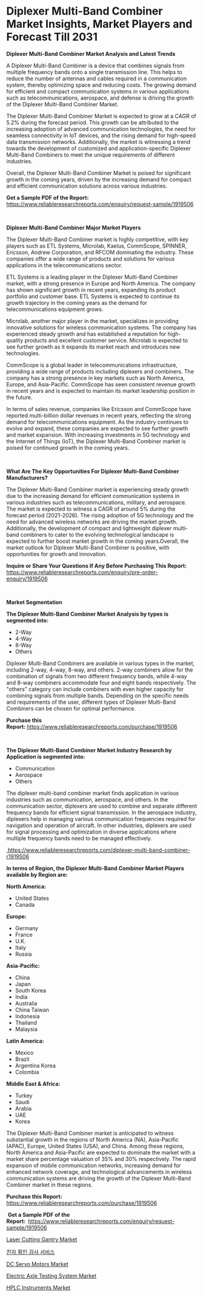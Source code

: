 <p><h1>Diplexer Multi-Band Combiner Market Insights, Market Players and Forecast Till 2031</h1></p><p><strong>Diplexer Multi-Band Combiner Market Analysis and Latest Trends</strong></p>
<p><p>A Diplexer Multi-Band Combiner is a device that combines signals from multiple frequency bands onto a single transmission line. This helps to reduce the number of antennas and cables required in a communication system, thereby optimizing space and reducing costs. The growing demand for efficient and compact communication systems in various applications such as telecommunications, aerospace, and defense is driving the growth of the Diplexer Multi-Band Combiner Market.</p><p>The Diplexer Multi-Band Combiner Market is expected to grow at a CAGR of 5.2% during the forecast period. This growth can be attributed to the increasing adoption of advanced communication technologies, the need for seamless connectivity in IoT devices, and the rising demand for high-speed data transmission networks. Additionally, the market is witnessing a trend towards the development of customized and application-specific Diplexer Multi-Band Combiners to meet the unique requirements of different industries.</p><p>Overall, the Diplexer Multi-Band Combiner Market is poised for significant growth in the coming years, driven by the increasing demand for compact and efficient communication solutions across various industries.</p></p>
<p><strong>Get a Sample PDF of the Report:&nbsp;</strong> <a href="https://www.reliableresearchreports.com/enquiry/request-sample/1919506">https://www.reliableresearchreports.com/enquiry/request-sample/1919506</a></p>
<p>&nbsp;</p>
<p><strong>Diplexer Multi-Band Combiner Major Market Players</strong></p>
<p><p>The Diplexer Multi-Band Combiner market is highly competitive, with key players such as ETL Systems, Microlab, Kaelus, CommScope, SPINNER, Ericsson, Andrew Corporation, and RFCOM dominating the industry. These companies offer a wide range of products and solutions for various applications in the telecommunications sector.</p><p>ETL Systems is a leading player in the Diplexer Multi-Band Combiner market, with a strong presence in Europe and North America. The company has shown significant growth in recent years, expanding its product portfolio and customer base. ETL Systems is expected to continue its growth trajectory in the coming years as the demand for telecommunications equipment grows.</p><p>Microlab, another major player in the market, specializes in providing innovative solutions for wireless communication systems. The company has experienced steady growth and has established a reputation for high-quality products and excellent customer service. Microlab is expected to see further growth as it expands its market reach and introduces new technologies.</p><p>CommScope is a global leader in telecommunications infrastructure, providing a wide range of products including diplexers and combiners. The company has a strong presence in key markets such as North America, Europe, and Asia-Pacific. CommScope has seen consistent revenue growth in recent years and is expected to maintain its market leadership position in the future.</p><p>In terms of sales revenue, companies like Ericsson and CommScope have reported multi-billion dollar revenues in recent years, reflecting the strong demand for telecommunications equipment. As the industry continues to evolve and expand, these companies are expected to see further growth and market expansion. With increasing investments in 5G technology and the Internet of Things (IoT), the Diplexer Multi-Band Combiner market is poised for continued growth in the coming years.</p></p>
<p>&nbsp;</p>
<p><strong>What Are The Key Opportunities For Diplexer Multi-Band Combiner Manufacturers?</strong></p>
<p><p>The Diplexer Multi-Band Combiner market is experiencing steady growth due to the increasing demand for efficient communication systems in various industries such as telecommunications, military, and aerospace. The market is expected to witness a CAGR of around 5% during the forecast period (2021-2026). The rising adoption of 5G technology and the need for advanced wireless networks are driving the market growth. Additionally, the development of compact and lightweight diplexer multi-band combiners to cater to the evolving technological landscape is expected to further boost market growth in the coming years.Overall, the market outlook for Diplexer Multi-Band Combiner is positive, with opportunities for growth and innovation.</p></p>
<p><strong>Inquire or Share Your Questions If Any Before Purchasing This Report:</strong> <a href="https://www.reliableresearchreports.com/enquiry/pre-order-enquiry/1919506">https://www.reliableresearchreports.com/enquiry/pre-order-enquiry/1919506</a></p>
<p>&nbsp;</p>
<p><strong>Market Segmentation</strong></p>
<p><strong>The Diplexer Multi-Band Combiner Market Analysis by types is segmented into:</strong></p>
<p><ul><li>2-Way</li><li>4-Way</li><li>8-Way</li><li>Others</li></ul></p>
<p><p>Diplexer Multi-Band Combiners are available in various types in the market, including 2-way, 4-way, 8-way, and others. 2-way combiners allow for the combination of signals from two different frequency bands, while 4-way and 8-way combiners accommodate four and eight bands respectively. The "others" category can include combiners with even higher capacity for combining signals from multiple bands. Depending on the specific needs and requirements of the user, different types of Diplexer Multi-Band Combiners can be chosen for optimal performance.</p></p>
<p><strong>Purchase this Report:&nbsp;</strong><a href="https://www.reliableresearchreports.com/purchase/1919506">https://www.reliableresearchreports.com/purchase/1919506</a></p>
<p>&nbsp;</p>
<p><strong>The Diplexer Multi-Band Combiner Market Industry Research by Application is segmented into:</strong></p>
<p><ul><li>Communication</li><li>Aerospace</li><li>Others</li></ul></p>
<p><p>The diplexer multi-band combiner market finds application in various industries such as communication, aerospace, and others. In the communication sector, diplexers are used to combine and separate different frequency bands for efficient signal transmission. In the aerospace industry, diplexers help in managing various communication frequencies required for navigation and operation of aircraft. In other industries, diplexers are used for signal processing and optimization in diverse applications where multiple frequency bands need to be managed effectively.</p></p>
<p><a href="https://www.reliableresearchreports.com/diplexer-multi-band-combiner-r1919506">&nbsp;https://www.reliableresearchreports.com/diplexer-multi-band-combiner-r1919506</a></p>
<p><strong>In terms of Region, the Diplexer Multi-Band Combiner Market Players available by Region are:</strong></p>
<p>
    <p> <strong> North America: </strong>
        <ul>
            <li>United States</li>
            <li>Canada</li>
        </ul>
        </p> 
    <p> <strong> Europe: </strong>
        <ul>
            <li>Germany</li>
            <li>France</li>
            <li>U.K.</li>
            <li>Italy</li>
            <li>Russia</li>
        </ul>
        </p> 
    <p> <strong> Asia-Pacific: </strong>
        <ul>
            <li>China</li>
            <li>Japan</li>
            <li>South Korea</li>
            <li>India</li>
            <li>Australia</li>
            <li>China Taiwan</li>
            <li>Indonesia</li>
            <li>Thailand</li>
            <li>Malaysia</li>
        </ul>
        </p> 
    <p> <strong> Latin America: </strong>
        <ul>
            <li>Mexico</li>
            <li>Brazil</li>
            <li>Argentina Korea</li>
            <li>Colombia</li>
        </ul>
        </p> 
    <p> <strong> Middle East & Africa: </strong>
        <ul>
            <li>Turkey</li>
            <li>Saudi</li>
            <li>Arabia</li>
            <li>UAE</li>
            <li>Korea</li>
        </ul>
    </p>
    </p>
<p><p>The Diplexer Multi-Band Combiner market is anticipated to witness substantial growth in the regions of North America (NA), Asia-Pacific (APAC), Europe, United States (USA), and China. Among these regions, North America and Asia-Pacific are expected to dominate the market with a market share percentage valuation of 35% and 30% respectively. The rapid expansion of mobile communication networks, increasing demand for enhanced network coverage, and technological advancements in wireless communication systems are driving the growth of the Diplexer Multi-Band Combiner market in these regions.</p></p>
<p><strong>Purchase this Report: </strong><a href="https://www.reliableresearchreports.com/purchase/1919506">https://www.reliableresearchreports.com/purchase/1919506</a></p>
<p>&nbsp;<strong>Get a Sample PDF of the Report:&nbsp;&nbsp;</strong><a href="https://www.reliableresearchreports.com/enquiry/request-sample/1919506">https://www.reliableresearchreports.com/enquiry/request-sample/1919506</a></p>
<p><strong></strong></p>
<p><p><a href="https://github.com/guneycigdem35/Market-Research-Report-List-3/blob/main/laser-cutting-gantry-market.md">Laser Cutting Gantry Market</a></p><p><a href="https://github.com/Hubertstyenger6685/Market-Research-Report-List-1/blob/main/366578140979.md">친자 확인 검사 서비스</a></p><p><a href="https://www.linkedin.com/pulse/dc-servo-motors-market-report-reveals-latest-trends-growth-opportunities-gihme?trackingId=%2FPyXAx1Pcd9zo4tfbTqj%2FQ%3D%3D">DC Servo Motors Market</a></p><p><a href="https://github.com/Paul14Anderson63/Market-Research-Report-List-4/blob/main/electric-axle-testing-system-market.md">Electric Axle Testing System Market</a></p><p><a href="https://www.linkedin.com/pulse/hplc-instruments-market-share-evolution-growth-trends-2024--zawfe?trackingId=BLDGqVP2p8M8YocMio%2Felg%3D%3D">HPLC Instruments Market</a></p></p>